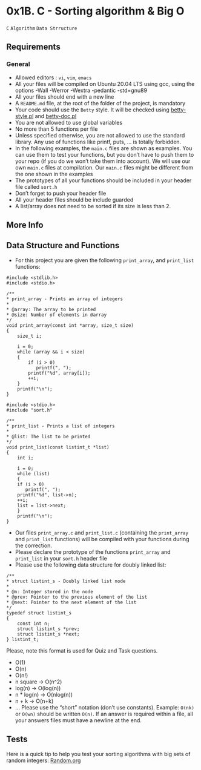 # 0x1B. C - Sorting algorithm & Big O
`C`
`Algorithm`
`Data Strructure`
## Requirements
### General
* Allowed editors : `vi`, `vim`, `emacs`
* All your files will be compiled on Ubuntu 20.04 LTS using gcc, using the options -Wall -Werror -Wextra -pedantic -std=gnu89
* All your files should end with a new line
* A `README.md` file, at the root of the folder of the project, is mandatory
* Your code should use the `Betty` style. It will be checked using [betty-style.pl](https://github.com/holbertonschool/Betty/blob/master/betty-style.pl) and [betty-doc.pl](https://github.com/holbertonschool/Betty/b\lob/master/betty-doc.pl)
* You are not allowed to use global variables
* No more than 5 functions per file
* Unless specified otherwise, you are not allowed to use the standard library. Any use of functions like printf, puts, … is totally forbidden.
* In the following examples, the `main.c` files are shown as examples. You can use them to test your functions, but you don’t have to push them to your repo (if you do we won’t take them into account). We will use our own `main.c` files at compilation. Our `main.c` files might be different from the one shown in the examples
* The prototypes of all your functions should be included in your header file called `sort.h`
* Don’t forget to push your header file
* All your header files should be include guarded
* A list/array does not need to be sorted if its size is less than 2.

## More Info
## Data Structure and Functions
* For this project you are given the following `print_array`, and `print_list` functions:
```
#include <stdlib.h>
#include <stdio.h>

/**
* print_array - Prints an array of integers
*
* @array: The array to be printed
* @size: Number of elements in @array
*/
void print_array(const int *array, size_t size)
{
	size_t i;

	i = 0;
	while (array && i < size)
	{
		if (i > 0)
		   printf(", ");
		printf("%d", array[i]);
		++i;
	}
	printf("\n");
}
```
```
#include <stdio.h>
#include "sort.h"

/**
* print_list - Prints a list of integers
*
* @list: The list to be printed
*/
void print_list(const listint_t *list)
{
    int i;

    i = 0;
    while (list)
    {
	if (i > 0)
	   printf(", ");
	printf("%d", list->n);
	++i;
	list = list->next;
    }
    printf("\n");
}
```
* Our files `print_array.c` and `print_list.c` (containing the `print_array` and `print_list` functions) will be compiled with your functions during the correction.
* Please declare the prototype of the functions `print_array` and `print_list` in your `sort.h` header file
* Please use the following data structure for doubly linked list:
```
/**
* struct listint_s - Doubly linked list node
*
* @n: Integer stored in the node
* @prev: Pointer to the previous element of the list
* @next: Pointer to the next element of the list
*/
typedef struct listint_s
{
	const int n;
	struct listint_s *prev;
	struct listint_s *next;
} listint_t;
```
Please, note this format is used for Quiz and Task questions.
* O(1)
* O(n)
* O(n!)
* n square -> O(n^2)
* log(n) -> O(log(n))
* n * log(n) -> O(nlog(n))
* n + k -> O(n+k)
* …
Please use the “short” notation (don’t use constants). Example: `O(nk)` or `O(wn)` should be written `O(n)`. If an answer is required within a file, all your answers files must have a newline at the end.

## Tests
Here is a quick tip to help you test your sorting algorithms with big sets of random integers: [Random.org](https://www.random.org/integer-sets/)